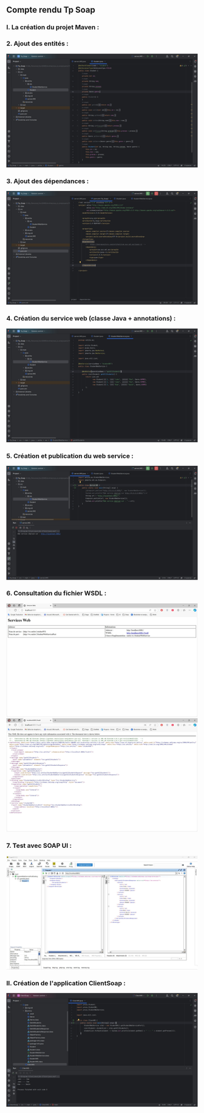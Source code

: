 <h2>Compte rendu Tp Soap</h2>
<h3> I. La création du projet Maven :</h3>
<h3>2. Ajout des entités :</h3>
<img src="assets/images/EntiteStudent.jpg">
<h3>3. Ajout des dépendances :</h3>
<img src="assets/images/pom_xml.jpg">
<h3>4. Création du service web (classe Java + annotations) :</h3>
<img src="assets/images/ServiceStudent.jpg">
<h3>5. Création et publication du web service :</h3>
<img src="assets/images/classemain_TP_Soap.jpg">
<h3>6. Consultation du fichier WSDL :</h3>
<img src="assets/images/Execution1.jpg">
<img src="assets/images/Execution_wsdl.jpg">
<h3>7. Test avec SOAP UI :</h3>
<img src="assets/images/Execution_Soap.jpg">

<h3> II. Création de l'application ClientSoap :</h3>
<img src="assets/images/ClientWS.jpg">